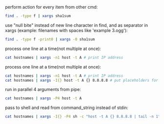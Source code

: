 perform action for every item from other cmd:
```bash
find . -type f | xargs sha1sum
```

use "null bite" instead of new line character in find, and as separator in xargs (example: filenames with spaces like 'example 3.ogg'):
```bash
find . -type f -print0 | xargs -0 sha1sum
```

process one line at a time(not multiple at once):
```bash
cat hostnames | xargs -n1 host -t A # print IP address
```

process one line at a time(not multiple at once):
```bash
cat hostnames | xargs -n1 host -t A # print IP address
cat hostnames | xargs -I{} host -t A {} 8.8.8.8 # put placeholders for arguments, use google's dns server
```

run in parallel 4 arguments from pipe:
```bash
cat hostnames | xargs -P4 host -t A
```

pass to shell and read from command_string instead of stdin:
```bash
cat hostnames | xargs -I{} -P4 sh -c "host -t A {} 8.8.8.8 | tail -n 1"
```